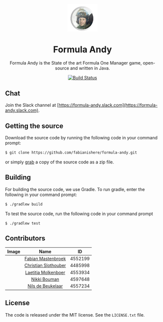 <p align="center">
  <img src="https://github.com/fabianishere/formula-andy/blob/master/misc/artwork/logo.png?raw=true" width="100" alt="Formula Andy">
</p>
<h1 align="center">Formula Andy</h1>
<p align="center">
Formula Andy is the State of the art Formula One Manager game, open-source and
written in Java.
</p>
<p align="center">
  <a href="https://travis-ci.com/fabianishere/formula-andy">
    <img src="https://travis-ci.com/fabianishere/formula-andy.svg?token=bU4F3wsxcknXqXqbpdoi&branch=master" alt="Build Status">
  </a>
</p>

## Chat
Join the Slack channel at [https://formula-andy.slack.com](https://formula-andy.slack.com).

## Getting the source
Download the source code by running the following code in your command prompt:
```sh
$ git clone https://github.com/fabianishere/formula-andy.git
```
or simply [grab](https://github.com/fabianishere/formula-andy/archive/master.zip) 
a copy of the source code as a zip file.

## Building
For building the source code, we use Gradle. To run gradle, enter the following
in your command prompt:
```sh
$ ./gradlew build
```
To test the source code, run the following code in your command prompt
```
$ ./gradlew test
```

## Contributors
| Image         | Name                                                    | ID      |
| ------------- |:-------------------------------------------------------:| :------:|
|               | [Fabian Mastenbroek](https://github.com/fabianishere)   | 4552199 |
|               | [Christian Slothouber](https://github.com/ChristovS)    | 4485998 |
|               | [Laetitia Molkenboer](https://github.com/Lmolkenboer)   | 4553934 |
|               | [Nikki Bouman](https://github.com/NikkiBouman)          | 4597648 |
|               | [Nils de Beukelaar](https://github.com/NilsBeuki)       | 4557234 |

## License
The code is released under the MIT license. See the `LICENSE.txt` file.

